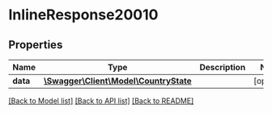 # InlineResponse20010

## Properties
Name | Type | Description | Notes
------------ | ------------- | ------------- | -------------
**data** | [**\Swagger\Client\Model\CountryState**](CountryState.md) |  | [optional] 

[[Back to Model list]](../../README.md#documentation-for-models) [[Back to API list]](../../README.md#documentation-for-api-endpoints) [[Back to README]](../../README.md)

